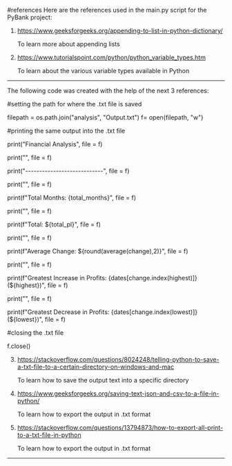 #references
Here are the references used in the main.py script for the PyBank project:

1) https://www.geeksforgeeks.org/appending-to-list-in-python-dictionary/

   To learn more about appending lists

3) https://www.tutorialspoint.com/python/python_variable_types.htm

   To learn about the various variable types available in Python

---------------------------------------------------------------------------------------------
The following code was created with the help of the next 3 references:

#setting the path for where the .txt file is saved

filepath = os.path.join("analysis", "Output.txt")
f= open(filepath, "w")

#printing the same output into the .txt file

print("Financial Analysis", file = f)

print("", file = f)

print("----------------------------", file = f)

print("", file = f)

print(f"Total Months: {total_months}", file = f)

print("", file = f)

print(f"Total: ${total_pl}", file = f)

print("", file = f)

print(f"Average Change: ${round(average(change),2)}", file = f) 

print("", file = f)

print(f"Greatest Increase in Profits: {dates[change.index(highest)]} (${highest})", file = f)

print("", file = f)

print(f"Greatest Decrease in Profits: {dates[change.index(lowest)]} (${lowest})", file = f)

#closing the .txt file

f.close()


3) https://stackoverflow.com/questions/8024248/telling-python-to-save-a-txt-file-to-a-certain-directory-on-windows-and-mac

   To learn how to save the output text into a specific directory

5) https://www.geeksforgeeks.org/saving-text-json-and-csv-to-a-file-in-python/

   To learn how to export the output in .txt format

7) https://stackoverflow.com/questions/13794873/how-to-export-all-print-to-a-txt-file-in-python

   To learn how to export the output in .txt format
---------------------------------------------------------------------------------------------


